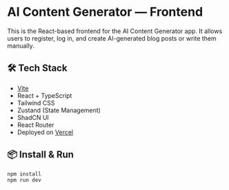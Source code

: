 # AI Content Generator — Frontend

This is the React-based frontend for the AI Content Generator app. It allows users to register, log in, and create AI-generated blog posts or write them manually.

## 🛠 Tech Stack

- [Vite](https://vitejs.dev/)
- React + TypeScript
- Tailwind CSS
- Zustand (State Management)
- ShadCN UI
- React Router
- Deployed on [Vercel](https://my-ai-content.vercel.app/)

## 📦 Install & Run

```bash
npm install
npm run dev
```
